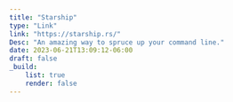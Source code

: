 ```yaml
---
title: "Starship"
type: "Link"
link: "https://starship.rs/"
Desc: "An amazing way to spruce up your command line."
date: 2023-06-21T13:09:12-06:00
draft: false
_build:
    list: true
    render: false
---
```


